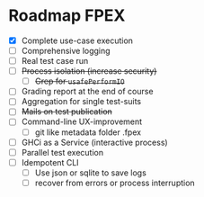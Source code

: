 # Roadmap FPEX

* [x] Complete use-case execution
* [ ] Comprehensive logging
* [ ] Real test case run
* [ ] ~~Process isolation (increase security)~~
  * [ ] ~~Grep for `usafePerformIO`~~
* [ ] Grading report at the end of course
* [ ] Aggregation for single test-suits
* [ ] ~~Mails on test publication~~
* [ ] Command-line UX-improvement
  * [ ] git like metadata folder .fpex
* [ ] GHCi as a Service (interactive process)
* [ ] Parallel test execution
* [ ] Idempotent CLI
  * [ ] Use json or sqlite to save logs
  * [ ] recover from errors or process interruption
